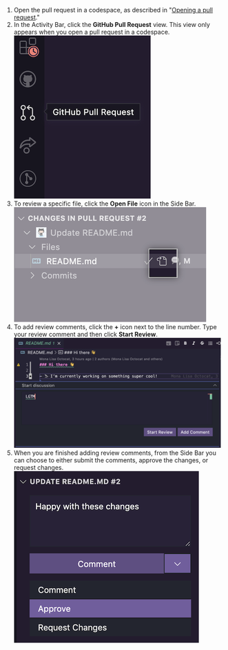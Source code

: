 1. Open the pull request in a codespace, as described in "[Opening a pull request](/codespaces/developing-in-codespaces/using-codespaces-for-pull-requests#opening-a-pull-request-in-codespaces)."
2. In the Activity Bar, click the **GitHub Pull Request** view. This view only appears when you open a pull request in a codespace. ![Opção para abrir RP em um codespace](/assets/images/help/codespaces/github-pr-view.png)
3. To review a specific file, click the **Open File** icon in the Side Bar. ![Opção para abrir RP em um codespace](/assets/images/help/codespaces/changes-in-files.png)
4. To add review comments, click the **+** icon next to the line number. Type your review comment and then click **Start Review**. ![Opção para abrir RP em um codespace](/assets/images/help/codespaces/start-review.png)
5. When you are finished adding review comments, from the Side Bar you can choose to either submit the comments, approve the changes, or request changes. ![Opção para abrir RP em um codespace](/assets/images/help/codespaces/submit-review.png)
